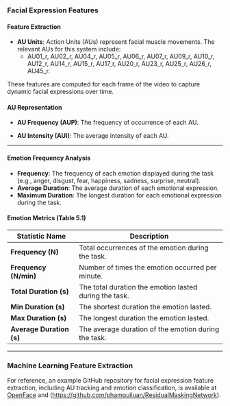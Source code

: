 ### Facial Expression Features

#### Feature Extraction
- **AU Units**: Action Units (AUs) represent facial muscle movements. The relevant AUs for this system include:
  - AU01_r, AU02_r, AU04_r, AU05_r, AU06_r, AU07_r, AU09_r, AU10_r, AU12_r, AU14_r, AU15_r, AU17_r, AU20_r, AU23_r, AU25_r, AU26_r, AU45_r.
  
These features are computed for each frame of the video to capture dynamic facial expressions over time. 

#### AU Representation
- **AU Frequency (AUP)**: The frequency of occurrence of each AU.
  
- **AU Intensity (AUI)**: The average intensity of each AU.

---

#### Emotion Frequency Analysis
- **Frequency**: The frequency of each emotion displayed during the task (e.g., anger, disgust, fear, happiness, sadness, surprise, neutral).
- **Average Duration**: The average duration of each emotional expression.
- **Maximum Duration**: The longest duration for each emotional expression during the task.


#### Emotion Metrics (Table 5.1)
| Statistic Name     | Description                                                              |
|--------------------|--------------------------------------------------------------------------|
| **Frequency (N)**  | Total occurrences of the emotion during the task.                        |
| **Frequency (N/min)** | Number of times the emotion occurred per minute.                       |
| **Total Duration (s)** | The total duration the emotion lasted during the task.                 |
| **Min Duration (s)**  | The shortest duration the emotion lasted.                              |
| **Max Duration (s)**  | The longest duration the emotion lasted.                               |
| **Average Duration (s)** | The average duration of the emotion during the task.                 |

---

### Machine Learning Feature Extraction
For reference, an example GitHub repository for facial expression feature extraction, including AU tracking and emotion classification, is available at [OpenFace](https://github.com/TadasBaltrusaitis/OpenFace) and (https://github.com/phamquiluan/ResidualMaskingNetwork).
